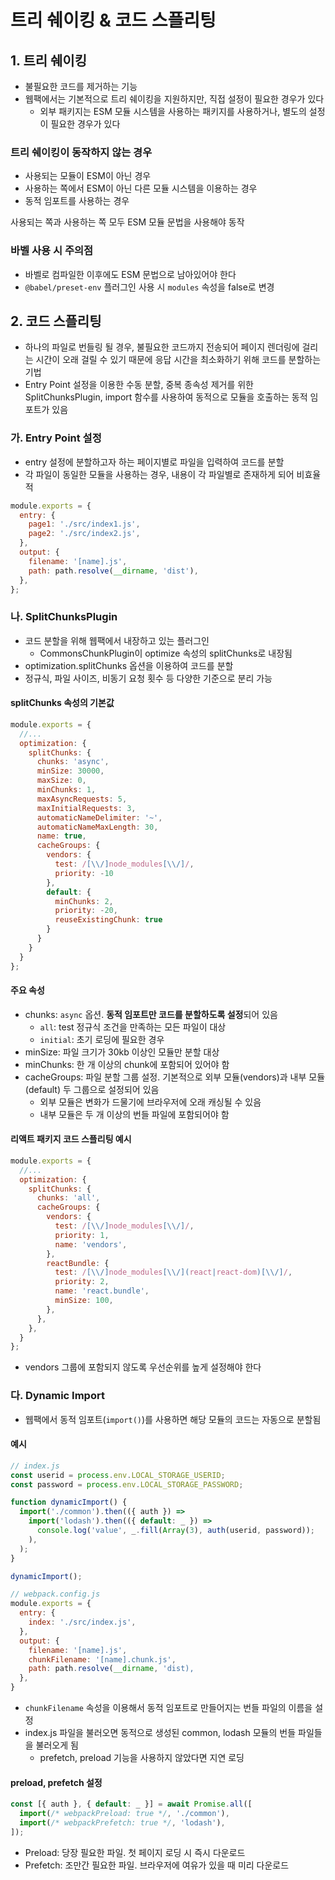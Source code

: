 트리 쉐이킹 & 코드 스플리팅
========

## 1. 트리 쉐이킹

- 불필요한 코드를 제거하는 기능
- 웹팩에서는 기본적으로 트리 쉐이킹을 지원하지만, 직접 설정이 필요한 경우가 있다
  - 외부 패키지는 ESM 모듈 시스템을 사용하는 패키지를 사용하거나, 별도의 설정이 필요한 경우가 있다

### 트리 쉐이킹이 동작하지 않는 경우

- 사용되는 모듈이 ESM이 아닌 경우
- 사용하는 쪽에서 ESM이 아닌 다른 모듈 시스템을 이용하는 경우
- 동적 임포트를 사용하는 경우

사용되는 쪽과 사용하는 쪽 모두 ESM 모듈 문법을 사용해야 동작


### 바벨 사용 시 주의점

- 바벨로 컴파일한 이후에도 ESM 문법으로 남아있어야 한다
- `@babel/preset-env` 플러그인 사용 시 `modules` 속성을 false로 변경


## 2. 코드 스플리팅

- 하나의 파일로 번들링 될 경우, 불필요한 코드까지 전송되어 페이지 렌더링에 걸리는 시간이 오래 걸릴 수 있기 때문에 응답 시간을 최소화하기 위해 코드를 분할하는 기법
- Entry Point 설정을 이용한 수동 분할, 중복 종속성 제거를 위한 SplitChunksPlugin, import 함수를 사용하여 동적으로 모듈을  호출하는 동적 임포트가 있음

### 가. Entry Point 설정

- entry 설정에 분할하고자 하는 페이지별로 파일을 입력하여 코드를 분할
- 각 파일이 동일한 모듈을 사용하는 경우, 내용이 각 파일별로 존재하게 되어 비효율적

```js
module.exports = {
  entry: {
    page1: './src/index1.js',
    page2: './src/index2.js',
  },
  output: {
    filename: '[name].js',
    path: path.resolve(__dirname, 'dist'),
  },
};
```

### 나. SplitChunksPlugin

- 코드 분할을 위해 웹팩에서 내장하고 있는 플러그인
  - CommonsChunkPlugin이 optimize 속성의 splitChunks로 내장됨
- optimization.splitChunks 옵션을 이용하여 코드를 분할
- 정규식, 파일 사이즈, 비동기 요청 횟수 등 다양한 기준으로 분리 가능

#### splitChunks 속성의 기본값

```js
module.exports = {
  //...
  optimization: {
    splitChunks: {
      chunks: 'async',
      minSize: 30000,
      maxSize: 0,
      minChunks: 1,
      maxAsyncRequests: 5,
      maxInitialRequests: 3,
      automaticNameDelimiter: '~',
      automaticNameMaxLength: 30,
      name: true,
      cacheGroups: {
        vendors: {
          test: /[\\/]node_modules[\\/]/,
          priority: -10
        },
        default: {
          minChunks: 2,
          priority: -20,
          reuseExistingChunk: true
        }
      }
    }
  }
};
```
#### 주요 속성

- chunks: `async` 옵션. **동적 임포트만 코드를 분할하도록 설정**되어 있음
  - `all`: test 정규식 조건을 만족하는 모든 파일이 대상
  - `initial`: 초기 로딩에 필요한 경우
- minSize: 파일 크기가 30kb 이상인 모듈만 분할 대상
- minChunks: 한 개 이상의 chunk에 포함되어 있어야 함
- cacheGroups: 파일 분할 그룹 설정. 기본적으로 외부 모듈(vendors)과 내부 모듈(default) 두 그룹으로 설정되어 있음
  - 외부 모듈은 변화가 드물기에 브라우저에 오래 캐싱될 수 있음
  - 내부 모듈은 두 개 이상의 번들 파일에 포함되어야 함


#### 리액트 패키지 코드 스플리팅 예시

```js
module.exports = {
  //...
  optimization: {
    splitChunks: {
      chunks: 'all',
      cacheGroups: {
        vendors: {
          test: /[\\/]node_modules[\\/]/,
          priority: 1,
          name: 'vendors',
        },
        reactBundle: {
          test: /[\\/]node_modules[\\/](react|react-dom)[\\/]/,
          priority: 2,
          name: 'react.bundle',
          minSize: 100,
        },
      },
    },
  }
};
```
- vendors 그룹에 포함되지 않도록 우선순위를 높게 설정해야 한다

### 다. Dynamic Import

- 웹팩에서 동적 임포트(`import()`)를 사용하면 해당 모듈의 코드는 자동으로 분할됨

#### 예시

```js
// index.js
const userid = process.env.LOCAL_STORAGE_USERID;
const password = process.env.LOCAL_STORAGE_PASSWORD;

function dynamicImport() {
  import('./common').then(({ auth }) =>
    import('lodash').then(({ default: _ }) => 
      console.log('value', _.fill(Array(3), auth(userid, password));
    ),
  );
}

dynamicImport();
```

```js
// webpack.config.js
module.exports = {
  entry: {
    index: './src/index.js',
  },
  output: {
    filename: '[name].js',
    chunkFilename: '[name].chunk.js',
    path: path.resolve(__dirname, 'dist),
  },
}
```

- `chunkFilename` 속성을 이용해서 동적 임포트로 만들어지는 번들 파일의 이름을 설정
- index.js 파일을 불러오면 동적으로 생성된 common, lodash 모듈의 번들 파일들을 불러오게 됨
  - prefetch, preload 기능을 사용하지 않았다면 지연 로딩

#### preload, prefetch 설정

```js
const [{ auth }, { default: _ }] = await Promise.all([
  import(/* webpackPreload: true */, './common'),
  import(/* webpackPrefetch: true */, 'lodash'),
]);
```
- Preload: 당장 필요한 파일. 첫 페이지 로딩 시 즉시 다운로드
- Prefetch: 조만간 필요한 파일. 브라우저에 여유가 있을 때 미리 다운로드
